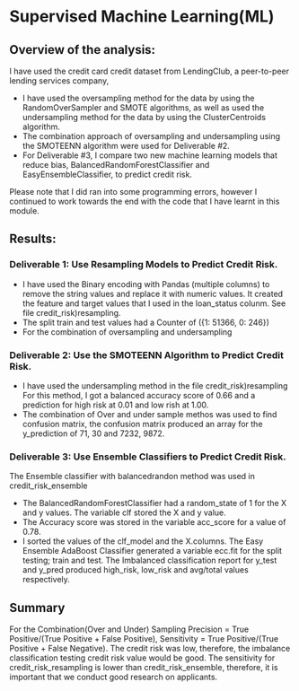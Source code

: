 # Supervised Machine Learning(ML)
## Overview of the analysis:
I have used the credit card credit dataset from LendingClub, a peer-to-peer lending services company,

- I have used the oversampling method for the data by using the RandomOverSampler and SMOTE algorithms, as well as used the undersampling method for the data by using the ClusterCentroids algorithm.
- The combination approach of oversampling and undersampling using the SMOTEENN algorithm were used for Deliverable #2.
- For Deliverable #3, I compare two new machine learning models that reduce bias, BalancedRandomForestClassifier and EasyEnsembleClassifier, to predict credit risk.

Please note that I did ran into some programming errors, however I continued to work towards the end with the code that I have learnt in this module.

## Results:
### Deliverable 1: Use Resampling Models to Predict Credit Risk.
- I have used the Binary encoding with Pandas (multiple columns) to remove the string values and replace it with numeric values. It created the feature and target values that I used in the loan_status colunm. See file credit_risk)resampling.
- The split train and test values had a Counter of ({1: 51366, 0: 246})
- For the combination of oversampling and undersampling 
### Deliverable 2: Use the SMOTEENN Algorithm to Predict Credit Risk.
- I have used the undersampling method in the file credit_risk)resampling
For this method, I got a balanced accuracy score of 0.66 and a prediction for high risk at 0.01 and low rish at 1.00. 
- The combination of Over and under sample methos was used to find confusion matrix, the confusion matrix produced an array for the y_prediction of 71, 30 and 7232, 9872. 
### Deliverable 3: Use Ensemble Classifiers to Predict Credit Risk.
The Ensemble classifier with balancedrandon method was used in credit_risk_ensemble

- The BalancedRandomForestClassifier had a random_state of 1 for the X and y values. The variable clf stored the X and y value.
- The Accuracy score was stored in the variable acc_score for a value of 0.78.
- I sorted the values of the clf_model and the X.columns.
The Easy Ensemble AdaBoost Classifier generated a variable ecc.fit for the split testing; train and test.
The Imbalanced classification report for y_test and y_pred produced high_risk, low_risk and avg/total values respectively. 
## Summary
For the Combination(Over and Under) Sampling Precision = True Positive/(True Positive + False Positive), Sensitivity = True Positive/(True Positive + False Negative). The credit risk was low, therefore, the imbalance classification testing credit risk value would be good.
The sensitivity for credit_risk_resampling is lower than credit_risk_ensemble, therefore, it is important that we conduct good research on applicants.
